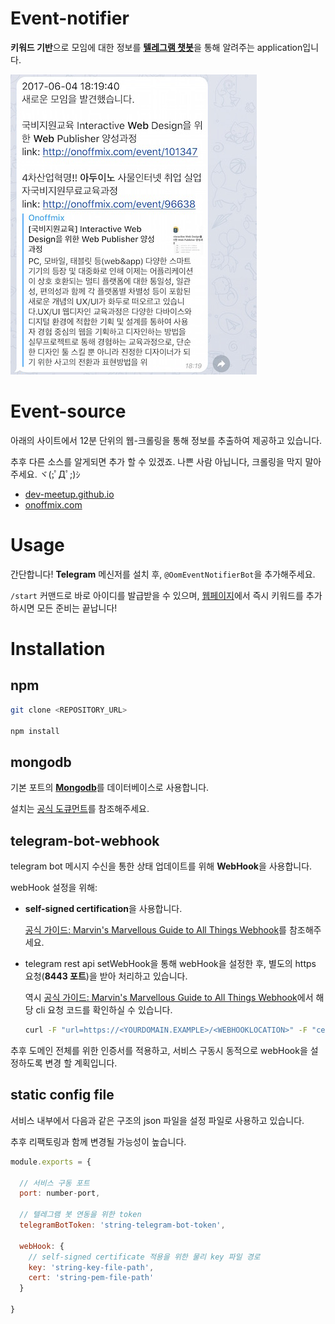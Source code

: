 # Event-notifier

**키워드 기반**으로 모임에 대한 정보를 [**텔레그램 챗봇**](https://telegram.org/)을 통해 알려주는 application입니다.

![guide-4.png](/public/images/guide-4.png)

# Event-source

아래의 사이트에서 12분 단위의 웹-크롤링을 통해 정보를 추출하여 제공하고 있습니다.

추후 다른 소스를 알게되면 추가 할 수 있겠죠. 나쁜 사람 아닙니다, 크롤링을 막지 말아주세요. ヾ(;ﾟДﾟ;)ｼ

- [dev-meetup.github.io](https://dev-meetup.github.io/)
- [onoffmix.com](http://onoffmix.com/)

# Usage

간단합니다! **Telegram** 메신저를 설치 후, `@OomEventNotifierBot`을 추가해주세요.

`/start` 커맨드로 바로 아이디를 발급받을 수 있으며, [웹페이지](http://kitchu.lazecrew.com/event/subscriber)에서 즉시 키워드를 추가하시면 모든 준비는 끝납니다!

# Installation

## npm

``` sh
git clone <REPOSITORY_URL>

npm install
```

## mongodb

기본 포트의 [**Mongodb**](https://www.mongodb.com/)를 데이터베이스로 사용합니다.

설치는 [공식 도큐먼트](https://www.mongodb.com/download-center)를 참조해주세요.

## telegram-bot-webhook

telegram bot 메시지 수신을 통한 상태 업데이트를 위해 **WebHook**을 사용합니다.

webHook 설정을 위해:

- **self-signed certification**을 사용합니다.

  [공식 가이드: Marvin's Marvellous Guide to All Things Webhook](https://core.telegram.org/bots/webhooks#a-self-signed-certificate)를 참조해주세요.

- telegram rest api setWebHook을 통해 webHook을 설정한 후, 별도의 https 요청(**8443 포트**)을 받아 처리하고 있습니다.

  역시 [공식 가이드: Marvin's Marvellous Guide to All Things Webhook](https://core.telegram.org/bots/webhooks#how-do-i-set-a-webhook-for-either-type)에서 해당 cli 요청 코드를 확인하실 수 있습니다.

  ``` sh
  curl -F "url=https://<YOURDOMAIN.EXAMPLE>/<WEBHOOKLOCATION>" -F "certificate=@<YOURCERTIFICATE>.pem" https://api.telegram.org/bot<YOURTOKEN>/setWebhook
  ```

추후 도메인 전체를 위한 인증서를 적용하고, 서비스 구동시 동적으로 webHook을 설정하도록 변경 할 계획입니다.

## static config file

서비스 내부에서 다음과 같은 구조의 json 파일을 설정 파일로 사용하고 있습니다.

추후 리팩토링과 함께 변경될 가능성이 높습니다.

``` js
module.exports = {

  // 서비스 구동 포트
  port: number-port,

  // 텔레그램 봇 연동을 위한 token
  telegramBotToken: 'string-telegram-bot-token',

  webHook: {
    // self-signed certificate 적용을 위한 물리 key 파일 경로
    key: 'string-key-file-path',
    cert: 'string-pem-file-path'
  }

}
```
